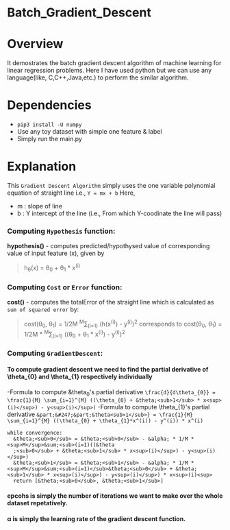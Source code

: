 # Batch_Gradient_Descent

# Overview
It demostrates the batch gradient descent algorithm of machine learning for linear regression problems.
Here I have used python but we can use any language(like, C,C++,Java,etc.) to perform the similar algorithm.

# Dependencies
- `pip3 install -U numpy`
- Use any toy dataset with simple one feature & label
- Simply run the main.py

# Explanation
This `Gradient Descent Algorithm` simply uses the one variable polynomial equation of straight line i.e., `Y = mx + b`
Here, 
- m : slope of line
- b : Y intercept of the line (i.e., From which Y-coodinate the line will pass)
      
### Computing `Hypothesis` function:
**hypothesis()** - computes predicted/hypothysed value of corresponding value of input feature (x), given by
> h<sub>&theta;</sub>(x) = &theta;<sub>0</sub> + &theta;<sub>1</sub> * x<sup>(i)</sup>

### Computing `Cost` or `Error` function:
**cost()** - computes the totalError of the straight line which is calculated as `sum of squared error` by:
> cost(&theta;<sub>0</sub>, &theta;<sub>1</sub>) = 1/2M <sup>M</sup>&sum;<sub>(i=1)</sub> (h(x<sup>(i)</sup>) - y<sup>(i)</sup>)<sup>2</sup>
corresponds to
> cost(&theta;<sub>0</sub>, &theta;<sub>1</sub>) = 1/2M * <sup>M</sup>&sum;<sub>(i=1)</sub> ((&theta;<sub>0</sub> + &theta;<sub>1</sub> * x<sup>(i)</sup>) - y<sup>(i)</sup>)<sup>2</sup>

### Computing `GradientDescent`:
#### To compute gradient descent we need to find the partial derivative of \theta_{0} and \theta_{1} respectively individually
-Formula to compute &theta<sub>0</sub>'s partial derivative `\frac{d}{d\theta_{0}} = \frac{1}{M} \sum_{i=1}^{M} ((\theta_{0} + &theta;<sub>1</sub> * x<sup>(i)</sup>) - y<sup>(i)</sup>)`
-Formula to compute \theta_{1}'s partial derivative `&part;&#247;&part;&theta<sub>1</sub>} = \frac{1}{M} \sum_{i=1}^{M} ((\theta_{0} + \theta_{1}*x^(i)) - y^(i)) * x^(i)`
```
while convergence:
  &theta;<sub>0</sub> = &theta;<sub>0</sub> - &alpha; * 1/M * <sup>M</sup>&sum;<sub>(i=1)((&theta
  ;<sub>0</sub> + &theta;<sub>1</sub> * x<sup>(i)</sup>) - y<sup>(i)</sup>)
  &theta;<sub>1</sub> = &theta;<sub>1</sub> - &alpha; * 1/M * <sup>M</sup>&sum;<sub>(i=1)</sub>&theta;<sub>0</sub> + &theta;<sub>1</sub> * x<sup>(i)</sup>) - y<sup>(i)</sup>) * x<sup>(i)<sup>
  return [&theta;<sub>0</sub>, &theta;<sub>1</sub>]
```
#### epcohs is simply the number of iterations we want to make over the whole dataset repetatively.
#### &alpha; is simply the learning rate of the gradient descent function.
